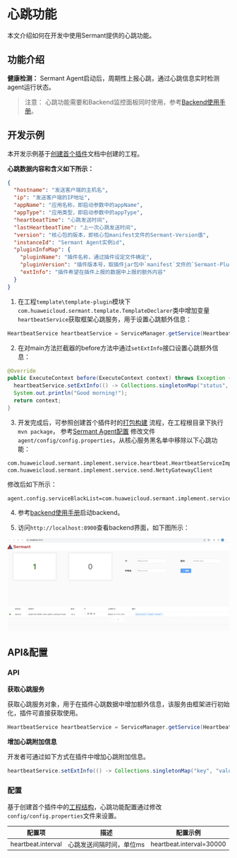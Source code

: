 # 心跳功能

本文介绍如何在开发中使用Sermant提供的心跳功能。

## 功能介绍

**健康检测：** Sermant Agent启动后，周期性上报心跳，通过心跳信息实时检测agent运行状态。

> 注意： 心跳功能需要和Backend监控面板同时使用，参考[Backend使用手册](../user-guide/backend.md)。
 
## 开发示例

本开发示例基于[创建首个插件](README.md)文档中创建的工程。

**心跳数据内容和含义如下所示：**

```json
{
  "hostname": "发送客户端的主机名",
  "ip": "发送客户端的IP地址",
  "appName": "应用名称，即启动参数中的appName",
  "appType": "应用类型，即启动参数中的appType",
  "heartbeatTime": "心跳发送时间",
  "lastHeartbeatTime": "上一次心跳发送时间",
  "version": "核心包的版本，即核心包manifest文件的Sermant-Version值",
  "instanceId": "Sermant Agent实例id",
  "pluginInfoMap": {
    "pluginName": "插件名称，通过插件设定文件确定",
    "pluginVersion": "插件版本号，取插件jar包中`manifest`文件的`Sermant-Plugin-Version`值",
    "extInfo": "插件希望在插件上报的数据中上报的额外内容"
  }
}
```

1. 在工程`template\template-plugin`模块下`com.huaweicloud.sermant.template.TemplateDeclarer`类中增加变量`heartbeatService`获取框架心跳服务，用于设置心跳额外信息：

```java
HeartbeatService heartbeatService = ServiceManager.getService(HeartbeatService.class);
```

2. 在对main方法拦截器的before方法中通过`setExtInfo`接口设置心跳额外信息：

```java
@Override
public ExecuteContext before(ExecuteContext context) throws Exception {
  heartbeatService.setExtInfo(() -> Collections.singletonMap("status", "started"));
  System.out.println("Good morning!");
  return context;
}
```

3. 开发完成后，可参照创建首个插件时的[打包构建](README.md#打包构建) 流程，在工程根目录下执行 `mvn package`，
参考[Sermant Agent配置](../user-guide/sermant-agent.md#参数配置) 修改文件`agent/config/config.properties`，从核心服务黑名单中移除以下心跳功能：

```properties
com.huaweicloud.sermant.implement.service.heartbeat.HeartbeatServiceImpl
com.huaweicloud.sermant.implement.service.send.NettyGatewayClient
```

修改后如下所示：

```properties
agent.config.serviceBlackList=com.huaweicloud.sermant.implement.service.tracing.TracingServiceImpl,com.huaweicloud.sermant.implement.service.dynamicconfig.BufferedDynamicConfigService
```

4. 参考[backend使用手册](../user-guide/backend.md)启动backend。

5. 访问`http://localhost:8900`查看backend界面，如下图所示：

![pic](../../../binary-doc/backend_sermant_info.png)

## API&配置

### API

**获取心跳服务**

获取心跳服务对象，用于在插件心跳数据中增加额外信息，该服务由框架进行初始化，插件可直接获取使用。

```java
HeartbeatService heartbeatService = ServiceManager.getService(HeartbeatService.class);
```

**增加心跳附加信息**

开发者可通过如下方式在插件中增加心跳附加信息。

```java
heartbeatService.setExtInfo(() -> Collections.singletonMap("key", "value"));
```

### 配置

基于创建首个插件中的[工程结构](README.md#工程结构)，心跳功能配置通过修改`config/config.properties`文件来设置。

|配置项|描述|配置示例|
|---|---|---|
| heartbeat.interval | 心跳发送间隔时间，单位ms | heartbeat.interval=30000 |